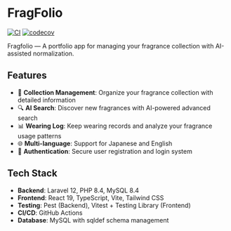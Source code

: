 # FragFolio

[![CI](https://github.com/minoru-kitayama/fragfolio/actions/workflows/ci.yml/badge.svg)](https://github.com/minoru-kitayama/fragfolio/actions/workflows/ci.yml)
[![codecov](https://codecov.io/gh/minoru-kitayama/fragfolio/branch/main/graph/badge.svg)](https://codecov.io/gh/minoru-kitayama/fragfolio)

Fragfolio — A portfolio app for managing your fragrance collection with AI-assisted normalization.

## Features

- 🌟 **Collection Management**: Organize your fragrance collection with detailed information
- 🔍 **AI Search**: Discover new fragrances with AI-powered advanced search
- 📊 **Wearing Log**: Keep wearing records and analyze your fragrance usage patterns
- 🌐 **Multi-language**: Support for Japanese and English
- 🔐 **Authentication**: Secure user registration and login system

## Tech Stack

- **Backend**: Laravel 12, PHP 8.4, MySQL 8.4
- **Frontend**: React 19, TypeScript, Vite, Tailwind CSS
- **Testing**: Pest (Backend), Vitest + Testing Library (Frontend)
- **CI/CD**: GitHub Actions
- **Database**: MySQL with sqldef schema management
